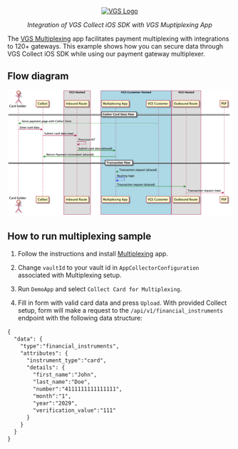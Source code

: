 <p align="center"><a href="https://www.verygoodsecurity.com/"><img src="https://avatars0.githubusercontent.com/u/17788525" width="128" alt="VGS Logo"></a></p>
<p align="center"><i>Integration of VGS Collect iOS SDK with VGS Muptiplexing App</i></p>

The [VGS Multiplexing](https://github.com/verygoodsecurity/multiplexing/blob/master/integration/README.md) app facilitates payment multiplexing with integrations to 120+ gateways. This example shows how you can secure data through VGS Collect iOS SDK while using our payment gateway multiplexer.

## Flow diagram

<p align="center">
  <img src="./demoapp/demoapp/UseCases/MultiplexingSetup/multiplexing-flow.png" />
</p>

## How to run multiplexing sample

1. Follow the instructions and install [Multiplexing](https://github.com/verygoodsecurity/multiplexing/blob/master/integration/README.md) app.

2. Change `vaultId` to your vault id in `AppCollectorConfiguration` associated with Multiplexing setup.

3. Run `DemoApp` and select `Collect Card for Multiplexing`.

4. Fill in form with valid card data and press `Upload`. With provided Collect setup, form will make a request to the `/api/v1/financial_instruments` endpoint with the following data structure:

```
{
  "data": {
    "type":"financial_instruments",
    "attributes": {
      "instrument_type":"card",
      "details": {
        "first_name":"John",
        "last_name":"Doe",
        "number":"4111111111111111",
        "month":"1",
        "year":"2029",
        "verification_value":"111"
      }
    }
  }
}
```
